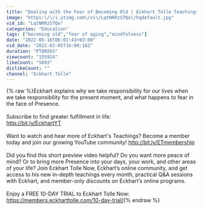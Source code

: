 ```yaml
---
title: "Dealing with the Fear of Becoming Old | Eckhart Tolle Teachings"
image: "https:\/\/i.ytimg.com\/vi\/LqtNRRzSTQo\/hqdefault.jpg"
vid_id: "LqtNRRzSTQo"
categories: "Education"
tags: ["becoming old","fear of aging","mindfulness"]
date: "2022-05-16T06:01:43+03:00"
vid_date: "2022-03-05T16:00:16Z"
duration: "PT8M26S"
viewcount: "155924"
likeCount: "5093"
dislikeCount: ""
channel: "Eckhart Tolle"
---
```

{% raw %}Eckhart explains why we take responsibility for our lives when we take responsibility for the present moment, and what happens to fear in the face of Presence. <br /><br />Subscribe to find greater fulfillment in life: <br /><a rel="nofollow" target="blank" href="http://bit.ly/EckhartYT">http://bit.ly/EckhartYT</a><br /><br />Want to watch and hear more of Eckhart's Teachings? Become a member today and join our growing YouTube community! <a rel="nofollow" target="blank" href="http://bit.ly/ETmembership">http://bit.ly/ETmembership</a><br /><br />Did you find this short preview video helpful? Do you want more peace of mind? Or to bring more Presence into your days, your work, and other areas of your life? Join Eckhart Tolle Now, Eckhart’s online community, and get access to his new in-depth teachings every month, practical Q&amp;A sessions with Eckhart, and member-only discounts on Eckhart’s online programs.<br /><br />Enjoy a FREE 10-DAY TRIAL to Eckhart Tolle Now: <a rel="nofollow" target="blank" href="https://members.eckharttolle.com/10-day-trial/">https://members.eckharttolle.com/10-day-trial/</a>{% endraw %}
